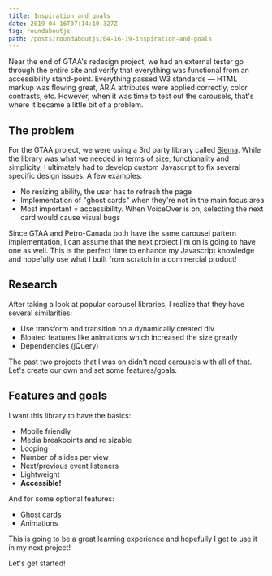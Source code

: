 ```yaml
---
title: Inspiration and goals
date: 2019-04-16T07:14:10.327Z
tag: roundaboutjs
path: /posts/roundaboutjs/04-16-19-inspiration-and-goals
---
```

Near the end of GTAA's redesign project, we had an external tester go through the entire site and verify that everything was functional from an accessibility stand-point. Everything passed W3 standards &mdash; HTML markup was flowing great, ARIA attributes were applied correctly, color contrasts, etc. However, when it was time to test out the carousels, that's where it became a little bit of a problem.

## The problem

For the GTAA project, we were using a 3rd party library called [Siema](https://github.com/pawelgrzybek/siema). While the library was what we needed in terms of size, functionality and simplicity, I ultimately had to develop custom Javascript to fix several specific design issues. A few examples:

* No resizing ability, the user has to refresh the page
* Implementation of "ghost cards" when they're not in the main focus area
* Most important = accessibility. When VoiceOver is on, selecting the next card would cause visual bugs

Since GTAA and Petro-Canada both have the same carousel pattern implementation, I can assume that the next project I'm on is going to have one as well. This is the perfect time to enhance my Javascript knowledge and hopefully use what I built from scratch in a commercial product!

## Research

After taking a look at popular carousel libraries, I realize that they have several similarities:

* Use transform and transition on a dynamically created div
* Bloated features like animations which increased the size greatly
* Dependencies (jQuery)

The past two projects that I was on didn't need carousels with all of that. Let's create our own and set some features/goals.

## Features and goals

I want this library to have the basics:

* Mobile friendly
* Media breakpoints and re sizable
* Looping
* Number of slides per view
* Next/previous event listeners
* Lightweight
* **Accessible!**

And for some optional features:

* Ghost cards
* Animations



This is going to be a great learning experience and hopefully I get to use it in my next project!

Let's get started!
